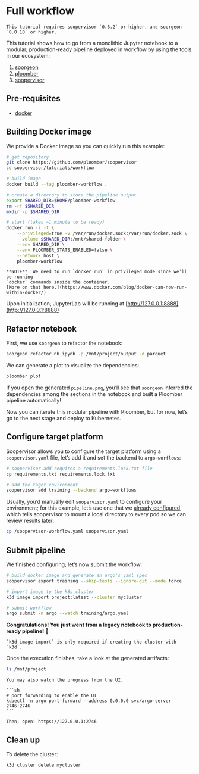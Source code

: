 # Full workflow

```{important}
This tutorial requires soopervisor `0.6.2` or higher, and soorgeon `0.0.10` or higher.
```


This tutorial shows how to go from a monolithic Jupyter notebook to a
modular, production-ready pipeline deployed in workflow by using the tools
in our ecosystem:

1. [soorgeon](https://github.com/ploomber/soorgeon)
2. [ploomber](https://github.com/ploomber/ploomber)
3. [soopervisor](https://github.com/ploomber/soopervisor)

## Pre-requisites


* [docker](https://docs.docker.com/get-docker/)

## Building Docker image

We provide a Docker image so you can quickly run this example:

```bash
# get repository
git clone https://github.com/ploomber/soopervisor
cd soopervisor/tutorials/workflow

# build image
docker build --tag ploomber-workflow .

# create a directory to store the pipeline output
export SHARED_DIR=$HOME/ploomber-workflow
rm -rf $SHARED_DIR
mkdir -p $SHARED_DIR

# start (takes ~1 minute to be ready)
docker run -i -t \
    --privileged=true -v /var/run/docker.sock:/var/run/docker.sock \
    --volume $SHARED_DIR:/mnt/shared-folder \
    --env SHARED_DIR \
    --env PLOOMBER_STATS_ENABLED=false \
    --network host \
    ploomber-workflow
```

```{note}
**NOTE**: We need to run `docker run` in privileged mode since we’ll be running
`docker` commands inside the container.
[More on that here.](https://www.docker.com/blog/docker-can-now-run-within-docker/)
```

Upon initialization, JupyterLab will be running at [http://127.0.0.1:8888](http://127.0.0.1:8888)

## Refactor notebook

First, we use `soorgeon` to refactor the notebook:

```bash
soorgeon refactor nb.ipynb -p /mnt/project/output -d parquet
```

We can generate a plot to visualize the dependencies:

```bash
ploomber plot
```

If you open the generated `pipeline.png`, you’ll see that `soorgeon`
inferred the dependencies among the sections in the notebook and built a
Ploomber pipeline automatically!

Now you can iterate this modular pipeline with Ploomber, but for now, let’s
go to the next stage and deploy to Kubernetes.

## Configure target platform

Soopervisor allows you to configure the target platform using a
`soopervisor.yaml` file, let’s add it and set the backend to
`argo-worflows`:

```bash
# soopervisor add requires a requirements.lock.txt file
cp requirements.txt requirements.lock.txt

# add the taget environment
soopervisor add training --backend argo-workflows
```

Usually, you’d manually edit `soopervisor.yaml` to configure your
environment; for this example, let’s use one that we
[already configured](https://github.com/ploomber/soopervisor/blob/master/tutorials/workflow/soopervisor-workflow.yaml),
which tells soopervisor to mount a local directory to every pod so we can review results later:

```bash
cp /soopervisor-workflow.yaml soopervisor.yaml
```

## Submit pipeline

We finished configuring; let’s now submit the workflow:

```bash
# build docker image and generate an argo's yaml spec
soopervisor export training --skip-tests --ignore-git --mode force

# import image to the k8s cluster
k3d image import project:latest --cluster mycluster

# submit workflow
argo submit -n argo --watch training/argo.yaml
```

**Congratulations! You just went from a legacy notebook to production-ready pipeline! 🎉**

```{note}
`k3d image import` is only required if creating the cluster with `k3d`.
```

Once the execution finishes, take a look at the generated artifacts:

```sh
ls /mnt/project
```

````{tip}
You may also watch the progress from the UI.

```sh
# port forwarding to enable the UI
kubectl -n argo port-forward --address 0.0.0.0 svc/argo-server 2746:2746
```

Then, open: https://127.0.0.1:2746
````

## Clean up

To delete the cluster:

```bash
k3d cluster delete mycluster
```
